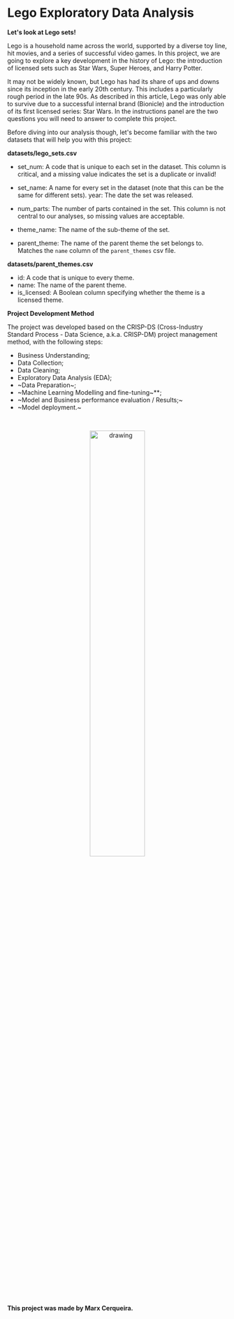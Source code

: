 # Lego Exploratory Data Analysis

**Let's look at Lego sets!**

Lego is a household name across the world, supported by a diverse toy line, hit movies, and a series of successful video games. In this project, we are going to explore a key development in the history of Lego: the introduction of licensed sets such as Star Wars, Super Heroes, and Harry Potter.

It may not be widely known, but Lego has had its share of ups and downs since its inception in the early 20th century. This includes a particularly rough period in the late 90s. As described in this article, Lego was only able to survive due to a successful internal brand (Bionicle) and the introduction of its first licensed series: Star Wars. In the instructions panel are the two questions you will need to answer to complete this project.

Before diving into our analysis though, let's become familiar with the two datasets that will help you with this project:

**datasets/lego_sets.csv**

  - set_num: A code that is unique to each set in the dataset. This column is critical, and a missing value indicates the set is a duplicate or invalid!

  - set_name: A name for every set in the dataset (note that this can be the same for different sets).
year: The date the set was released.
  
  - num_parts: The number of parts contained in the set. This column is not central to our analyses, so missing values are acceptable.
  - theme_name: The name of the sub-theme of the set.
  - parent_theme: The name of the parent theme the set belongs to. Matches the `name` column of the `parent_themes` csv file.

**datasets/parent_themes.csv**
  - id: A code that is unique to every theme.
  - name: The name of the parent theme.
  - is_licensed: A Boolean column specifying whether the theme is a licensed theme.

**Project Development Method**

The project was developed based on the CRISP-DS (Cross-Industry Standard Process - Data Science, a.k.a. CRISP-DM) project management method, with the following steps:

- Business Understanding;
- Data Collection;
- Data Cleaning;
- Exploratory Data Analysis (EDA);
- ~Data Preparation~;
- ~Machine Learning Modelling and fine-tuning~**;
- ~Model and Business performance evaluation / Results;~
- ~Model deployment.~

&nbsp; 
  <p align="center">
    <img width="50%" alt="drawing" src="https://miro.medium.com/max/700/1*JYbymHifAk7aQ1pHm_IdMQ.png">
  </p>
  &nbsp; 

#### This project was made by Marx Cerqueira.
